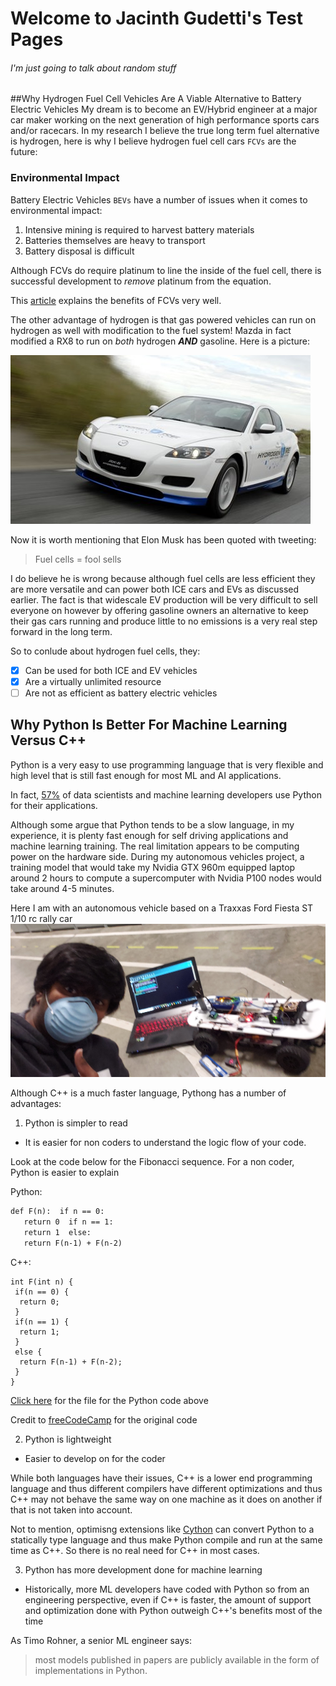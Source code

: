 # Welcome to Jacinth Gudetti's Test Pages
###### I'm just going to talk about random stuff

##Why Hydrogen Fuel Cell Vehicles Are A Viable Alternative to Battery Electric Vehicles
My dream is to become an EV/Hybrid engineer at a major car maker working on the next generation of high performance sports cars and/or racecars. In my research I believe the true long term fuel alternative is hydrogen, here is why I believe hydrogen fuel cell cars `FCVs` are the future:

### Environmental Impact

Battery Electric Vehicles `BEVs` have a number of issues when it comes to environmental impact:

1. Intensive mining is required to harvest battery materials
2. Batteries themselves are heavy to transport
3. Battery disposal is difficult

Although FCVs do require platinum to line the inside of the fuel cell, there is successful development to _remove_ platinum from the equation.

This [article](https://www.climatecolab.org/contests/2016/transportation/c/proposal/1331641) explains the benefits of FCVs very well.


The other advantage of hydrogen is that gas powered vehicles can run on hydrogen as well with modification to the fuel system! Mazda in fact modified a RX8 to run 
on _both_ hydrogen ***AND*** gasoline. Here is a picture:

![Image](mazdarx8re_1_560px.jpg)

Now it is worth mentioning that Elon Musk has been quoted with tweeting:

>Fuel cells = fool sells

I do believe he is wrong because although fuel cells are less efficient they are more versatile and can power both ICE cars and EVs as discussed earlier. The fact is that widescale EV production will be very difficult to sell everyone on however by offering gasoline owners an alternative to keep their gas cars running and produce little to no emissions is a very real step forward in the long term.

So to conlude about hydrogen fuel cells, they:
- [x] Can be used for both ICE and EV vehicles
- [x] Are a virtually unlimited resource
- [ ] Are not as efficient as battery electric vehicles

## Why Python Is Better For Machine Learning Versus C++

Python is a very easy to use programming language that is very flexible and high level that is still fast enough for most ML and AI applications.

In fact, [57%](https://towardsdatascience.com/what-is-the-best-programming-language-for-machine-learning-a745c156d6b7) of data scientists and machine learning developers use Python for their applications.

Although some argue that Python tends to be a slow language, in my experience, it is plenty fast enough for self driving applications and machine learning training. The real limitation appears to be computing power on the hardware side. During my autonomous vehicles project, a training model that would take my Nvidia GTX 960m equipped laptop around 2 hours to compute a supercomputer with Nvidia P100 nodes would take around 4-5 minutes.

Here I am with an autonomous vehicle based on a Traxxas Ford Fiesta ST 1/10 rc rally car
![Image](20200320_161542.jpg)

Although C++ is a much faster language, Pythong has a number of advantages:
1. Python is simpler to read
 - It is easier for non coders to understand the logic flow of your code.

Look at the code below for the Fibonacci sequence. For a non coder, Python is easier to explain

Python:
```markdown
def F(n):  if n == 0:
   return 0  if n == 1:
   return 1  else:
   return F(n-1) + F(n-2)
```
C++:
```markdwown
int F(int n) {
 if(n == 0) {
  return 0;
 }
 if(n == 1) {
  return 1;
 }
 else {
  return F(n-1) + F(n-2);
 }
}
```
[Click here](docs/CONTRIBUTING.md) for the file for the Python code above

Credit to [freeCodeCamp](https://www.freecodecamp.org/news/the-fibonacci-sequence-in-5-different-programming-languages-1c6514c749e5/) for the original code

2. Python is lightweight
 - Easier to develop on for the coder

While both languages have their issues, C++ is a lower end programming language and thus different compilers have different optimizations and thus C++ may not behave the same way on one machine as it does on another if that is not taken into account.

Not to mention, optimisng extensions like [Cython](https://cython.org/) can convert Python to a statically type language and thus make Python compile and run at the same time as C++. So there is no real need for C++ in most cases.
 
3. Python has more development done for machine learning

 - Historically, more ML developers have coded with Python so from an engineering perspective, even if C++ is faster, the amount of support and optimization done with Python outweigh C++'s benefits most of the time

As Timo Rohner, a senior ML engineer says:
> most models published in papers are publicly available in the form of implementations in Python.
